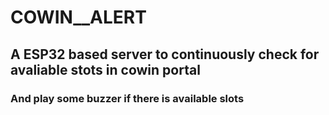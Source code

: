 # COWIN__ALERT
## A ESP32 based server to continuously check for avaliable stots in cowin portal
### And play some buzzer if there is available slots